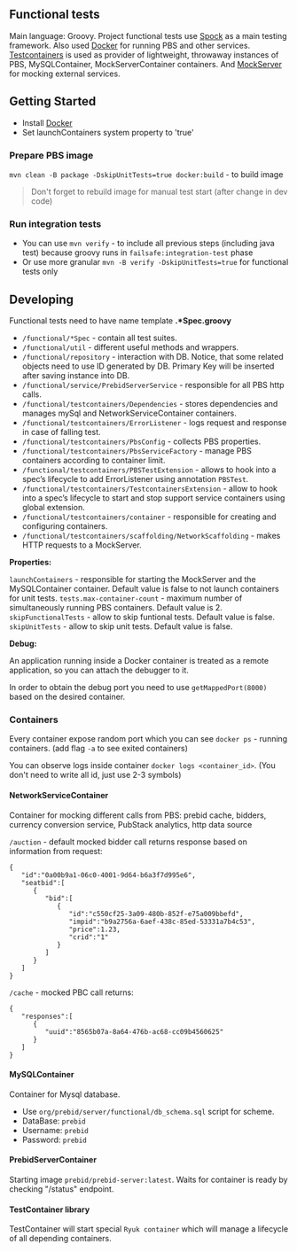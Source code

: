 ## Functional tests

Main language: Groovy. Project functional tests use [Spock](https://spockframework.org/) as a main testing framework.
Also used [Docker](https://www.docker.com/) for running PBS and other services.
[Testcontainers](https://www.testcontainers.org/) is used as provider of lightweight, throwaway instances of PBS, MySQLContainer, MockServerContainer containers.
And [MockServer](https://www.mock-server.com/) for mocking external services.

## Getting Started

- Install [Docker](https://docs.docker.com/engine/install/)
- Set launchContainers system property to 'true'

### Prepare PBS image

`mvn clean -B package -DskipUnitTests=true docker:build` - to build image

> Don't forget to rebuild image for manual test start (after change in dev code)

### Run integration tests

- You can use `mvn verify` - to include all previous steps (including java test) because groovy runs
  in `failsafe:integration-test` phase
- Or use more granular `mvn -B verify -DskipUnitTests=true` for functional tests only

## Developing

Functional tests need to have name template **.\*Spec.groovy**

- `/functional/*Spec` - contain all test suites.
- `/functional/util` - different useful methods and wrappers.
- `/functional/repository` - interaction with DB. Notice, that some related objects need to use ID generated by DB.
  Primary Key will be inserted after saving instance into DB.
- `/functional/service/PrebidServerService` - responsible for all PBS http calls.
- `/functional/testcontainers/Dependencies` - stores dependencies and manages mySql and NetworkServiceContainer containers.
- `/functional/testcontainers/ErrorListener` - logs request and response in case of falling test.
- `/functional/testcontainers/PbsConfig` - collects PBS properties.
- `/functional/testcontainers/PbsServiceFactory` - manage PBS containers according to container limit.
- `/functional/testcontainers/PBSTestExtension` - allows to hook into a spec’s lifecycle to add ErrorListener using annotation `PBSTest`.
- `/functional/testcontainers/TestcontainersExtension` - allow to hook into a spec’s lifecycle to start and stop support service containers using global extension.
- `/functional/testcontainers/container` - responsible for creating and configuring containers.
- `/functional/testcontainers/scaffolding/NetworkScaffolding` -  makes HTTP requests to a MockServer.


**Properties:**

`launchContainers` - responsible for starting the MockServer and the MySQLContainer container. Default value is false to not launch containers for unit tests.
`tests.max-container-count` - maximum number of simultaneously running PBS containers. Default value is 2.
`skipFunctionalTests` - allow to skip funtional tests. Default value is false.
`skipUnitTests` - allow to skip unit tests. Default value is false.

**Debug:**

An application running inside a Docker container is treated as a remote application, so you can attach the debugger to it.

In order to obtain the debug port you need to use `getMappedPort(8000)` based on the desired container.

### Containers

Every container expose random port which you can see `docker ps` - running containers. (add flag `-a` to see exited containers)

You can observe logs inside container `docker logs <container_id>`. (You don't need to write all id, just use 2-3 symbols)

#### NetworkServiceContainer

Container for mocking different calls from PBS: prebid cache, bidders, currency conversion service, PubStack analytics, http data source

`/auction` - default mocked bidder call returns response based on information from request:

```
{
   "id":"0a00b9a1-06c0-4001-9d64-b6a3f7d995e6",
   "seatbid":[
      {
         "bid":[
            {
               "id":"c550cf25-3a09-480b-852f-e75a009bbefd",
               "impid":"b9a2756a-6aef-438c-85ed-53331a7b4c53",
               "price":1.23,
               "crid":"1"
            }
         ]
      }
   ]
}
``` 

`/cache` - mocked PBC call returns:

```
{
   "responses":[
      {
         "uuid":"8565b07a-8a64-476b-ac68-cc09b4560625"
      }
   ]
}
``` 

#### MySQLContainer

Container for Mysql database.

- Use `org/prebid/server/functional/db_schema.sql` script for scheme.
- DataBase: `prebid`
- Username: `prebid`
- Password: `prebid`

#### PrebidServerContainer

Starting image `prebid/prebid-server:latest`.
Waits for container is ready by checking "/status" endpoint.

#### TestContainer library

TestContainer will start special `Ryuk container` which will manage a lifecycle of all depending containers.
